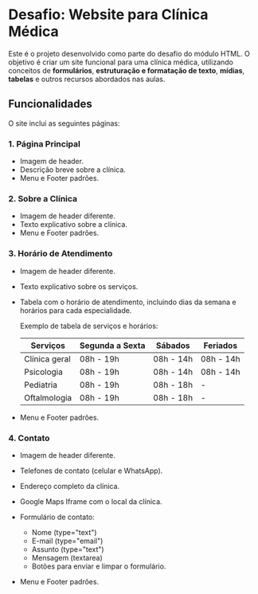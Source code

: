 # Desafio: Website para Clínica Médica

Este é o projeto desenvolvido como parte do desafio do módulo HTML. O objetivo é criar um site funcional para uma clínica médica, utilizando conceitos de **formulários**, **estruturação e formatação de texto**, **mídias**, **tabelas** e outros recursos abordados nas aulas.

## Funcionalidades

O site inclui as seguintes páginas:

### 1. **Página Principal**
- Imagem de header.
- Descrição breve sobre a clínica.
- Menu e Footer padrões.

### 2. **Sobre a Clínica**
- Imagem de header diferente.
- Texto explicativo sobre a clínica.
- Menu e Footer padrões.

### 3. **Horário de Atendimento**
- Imagem de header diferente.
- Texto explicativo sobre os serviços.
- Tabela com o horário de atendimento, incluindo dias da semana e horários para cada especialidade.
  
  Exemplo de tabela de serviços e horários:
  
  | Serviços       | Segunda a Sexta | Sábados | Feriados |
  |----------------|-----------------|---------|----------|
  | Clínica geral  | 08h - 19h       | 08h - 14h | 08h - 14h |
  | Psicologia     | 08h - 19h       | 08h - 14h | 08h - 14h |
  | Pediatria      | 08h - 19h       | 08h - 18h | -        |
  | Oftalmologia   | 08h - 19h       | 08h - 18h | -        |

- Menu e Footer padrões.

### 4. **Contato**
- Imagem de header diferente.
- Telefones de contato (celular e WhatsApp).
- Endereço completo da clínica.
- Google Maps Iframe com o local da clínica.
- Formulário de contato:
  - Nome (type="text")
  - E-mail (type="email")
  - Assunto (type="text")
  - Mensagem (textarea)
  - Botões para enviar e limpar o formulário.
  
- Menu e Footer padrões.
